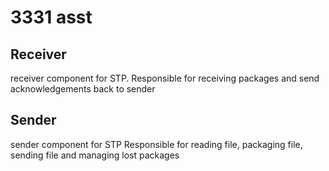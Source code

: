 # 3331 asst
## Receiver
receiver component for STP.
Responsible for receiving packages and send acknowledgements back to sender
## Sender
sender component for STP
Responsible for reading file, packaging file, sending file and managing lost packages

